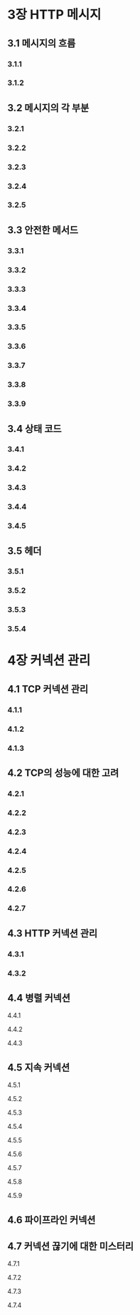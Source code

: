 # 3장 HTTP 메시지

## 3.1 메시지의 흐름

### 3.1.1

### 3.1.2

## 3.2 메시지의 각 부분

### 3.2.1

### 3.2.2

### 3.2.3

### 3.2.4

### 3.2.5

## 3.3 안전한 메서드

### 3.3.1

### 3.3.2

### 3.3.3

### 3.3.4

### 3.3.5

### 3.3.6

### 3.3.7

### 3.3.8

### 3.3.9

## 3.4 상태 코드

### 3.4.1

### 3.4.2

### 3.4.3

### 3.4.4

### 3.4.5

## 3.5 헤더

### 3.5.1

### 3.5.2

### 3.5.3

### 3.5.4

###

# 4장 커넥션 관리

## 4.1 TCP 커넥션 관리

### 4.1.1

### 4.1.2

### 4.1.3

## 4.2 TCP의 성능에 대한 고려

### 4.2.1

### 4.2.2

### 4.2.3

### 4.2.4

### 4.2.5

### 4.2.6

### 4.2.7

## 4.3 HTTP 커넥션 관리

### 4.3.1

### 4.3.2

## 4.4 병렬 커넥션

4.4.1

4.4.2

4.4.3

## 4.5 지속 커넥션

4.5.1

4.5.2

4.5.3

4.5.4

4.5.5

4.5.6

4.5.7

4.5.8

4.5.9

## 4.6 파이프라인 커넥션

## 4.7 커넥션 끊기에 대한 미스터리

4.7.1

4.7.2

4.7.3

4.7.4
